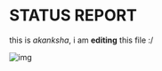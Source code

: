 STATUS REPORT
==============
this is _akanksha_, i am __editing__ this file :/

![img][1]

[1]: https://i0.wp.com/post.medicalnewstoday.com/wp-content/uploads/sites/3/2021/08/Stocksy_txpa387b205vt9300_Medium_3358820_header-1024x575.jpg?w=1155&h=1528
